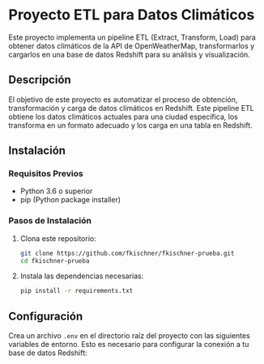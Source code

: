 # Proyecto ETL para Datos Climáticos

Este proyecto implementa un pipeline ETL (Extract, Transform, Load) para obtener datos climáticos de la API de OpenWeatherMap, transformarlos y cargarlos en una base de datos Redshift para su análisis y visualización.

## Descripción

El objetivo de este proyecto es automatizar el proceso de obtención, transformación y carga de datos climáticos en Redshift. Este pipeline ETL obtiene los datos climáticos actuales para una ciudad específica, los transforma en un formato adecuado y los carga en una tabla en Redshift.

## Instalación

### Requisitos Previos

- Python 3.6 o superior
- pip (Python package installer)

### Pasos de Instalación

1. Clona este repositorio:
    ```bash
    git clone https://github.com/fkischner/fkischner-prueba.git
    cd fkischner-prueba
    ```

2. Instala las dependencias necesarias:
    ```bash
    pip install -r requirements.txt
    ```

## Configuración

Crea un archivo `.env` en el directorio raíz del proyecto con las siguientes variables de entorno. Esto es necesario para configurar la conexión a tu base de datos Redshift: